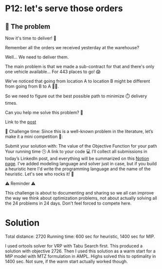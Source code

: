 # P12: let's serve those orders

## 🧠 The problem

Now it's time to deliver! 🚚

Remember all the orders we received yesterday at the warehouse?

Well... We need to deliver them.

The main problem is that we made a sub-contract for that and there's only one vehicle available... For 443 places to go! 😱

We’ve noticed that going from location A to location B might be different from going from B to A 🔄🚦.

So we need to figure out the best possible path to minimize ⏱️ delivery times.

Can you help me solve this problem? 🧩

Link to the [post](https://www.linkedin.com/posts/borjamenendezmoreno_operationsresearch-activity-7272880408151666689-SC6Z?utm_source=share&utm_medium=member_desktop)

🎯 Challenge time:
Since this is a well-known problem in the literature, let’s make it a mini competition 🎉:

Submit your solution with:
The value of the Objective Function for your path
Your running time 🕒
A link to your code 💻
I’ll collect all submissions in today’s LinkedIn post, and everything will be summarized on this [Notion page](https://orfrom0to1.bmenendez.com/ty/c/eyJ2Ijoie1wiYVwiOjUyODU2NixcImxcIjoxNDA0NDY2OTA3NTQ2OTIxNjQsXCJyXCI6MTQwNDk5ODI1NjEwMTk2MzUwfSIsInMiOiIyOWQ0MDNjYmM4ZWY2NjZjIn0). I've added modeling language and solver just in case, but if you build a heuristic here I'd write the programming language and the name of the heuristic.
Let's see who rocks it! 🎸

⚠️ Reminder ⚠️

This challenge is about to documenting and sharing so we all can improve the way we think about optimization problems, not about actually solving all the 24 problems in 24 days. Don't feel forced to compete here.

# Solution

Total distance: 2720
Running time: 600 sec for heuristic, 1400 sec for MIP.

I used ortools solver for VRP with Tabu Search first. This produced a solution with objective 2726. Then I used this solution as a warm start for a MIP model with MTZ formulation in AMPL. Highs solved this to optimality in 1400 sec. Not sure, if the warm start actually worked though.
